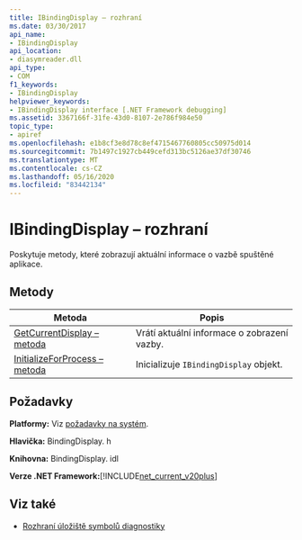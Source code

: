 ```yaml
---
title: IBindingDisplay – rozhraní
ms.date: 03/30/2017
api_name:
- IBindingDisplay
api_location:
- diasymreader.dll
api_type:
- COM
f1_keywords:
- IBindingDisplay
helpviewer_keywords:
- IBindingDisplay interface [.NET Framework debugging]
ms.assetid: 3367166f-31fe-43d0-8107-2e786f984e50
topic_type:
- apiref
ms.openlocfilehash: e1b8cf3e8d78c8ef4715467760805cc50975d014
ms.sourcegitcommit: 7b1497c1927cb449cefd313bc5126ae37df30746
ms.translationtype: MT
ms.contentlocale: cs-CZ
ms.lasthandoff: 05/16/2020
ms.locfileid: "83442134"
---
```

# <a name="ibindingdisplay-interface"></a>IBindingDisplay – rozhraní
Poskytuje metody, které zobrazují aktuální informace o vazbě spuštěné aplikace.  
  
## <a name="methods"></a>Metody  
  
|Metoda|Popis|  
|------------|-----------------|  
|[GetCurrentDisplay – metoda](ibindingdisplay-getcurrentdisplay-method.md)|Vrátí aktuální informace o zobrazení vazby.|  
|[InitializeForProcess – metoda](ibindingdisplay-initializeforprocess-method.md)|Inicializuje `IBindingDisplay` objekt.|  
  
## <a name="requirements"></a>Požadavky  
 **Platformy:** Viz [požadavky na systém](../../get-started/system-requirements.md).  
  
 **Hlavička:** BindingDisplay. h  
  
 **Knihovna:** BindingDisplay. idl  
  
 **Verze .NET Framework:**[!INCLUDE[net_current_v20plus](../../../../includes/net-current-v20plus-md.md)]  
  
## <a name="see-also"></a>Viz také

- [Rozhraní úložiště symbolů diagnostiky](diagnostics-symbol-store-interfaces.md)
